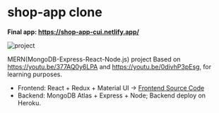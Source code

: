 # shop-app clone 

**Final app: https://shop-app-cui.netlify.app/**

![project](https://i.ibb.co/8cGw8NY/Project2.png)

MERN(MongoDB-Express-React-Node.js) project Based on https://youtu.be/377AQ0y6LPA and https://youtu.be/0divhP3pEsg, for learning purposes. 
* Frontend: React + Redux + Material UI -> [Frontend Source Code](https://github.com/dorajackcui/shop-app-frontEnd)
* Backend: MongoDB Atlas + Express + Node; Backend deploy on Heroku. 
